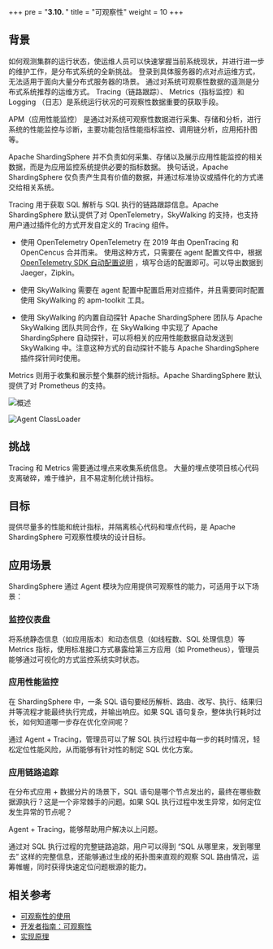 +++
pre = "<b>3.10. </b>"
title = "可观察性"
weight = 10
+++

## 背景

如何观测集群的运行状态，使运维人员可以快速掌握当前系统现状，并进行进一步的维护工作，是分布式系统的全新挑战。 登录到具体服务器的点对点运维方式，无法适用于面向大量分布式服务器的场景。 通过对系统可观察性数据的遥测是分布式系统推荐的运维方式。 Tracing（链路跟踪）、 Metrics（指标监控）和 Logging （日志）是系统运行状况的可观察性数据重要的获取手段。

APM（应用性能监控） 是通过对系统可观察性数据进行采集、存储和分析，进行系统的性能监控与诊断，主要功能包括性能指标监控、调用链分析，应用拓扑图等。

Apache ShardingSphere 并不负责如何采集、存储以及展示应用性能监控的相关数据，而是为应用监控系统提供必要的指标数据。 换句话说，Apache ShardingSphere 仅负责产生具有价值的数据，并通过标准协议或插件化的方式递交给相关系统。

Tracing 用于获取 SQL 解析与 SQL 执行的链路跟踪信息。Apache ShardingSphere 默认提供了对 OpenTelemetry，SkyWalking 的支持，也支持用户通过插件化的方式开发自定义的 Tracing 组件。

- 使用 OpenTelemetry
OpenTelemetry 在 2019 年由 OpenTracing 和 OpenCencus 合并而来。 使用这种方式，只需要在 agent 配置文件中，根据 [OpenTelemetry SDK 自动配置说明](https://github.com/open-telemetry/opentelemetry-java/tree/main/sdk-extensions/autoconfigure) ，填写合适的配置即可。可以导出数据到 Jaeger，Zipkin。

- 使用 SkyWalking
需要在 agent 配置中配置启用对应插件，并且需要同时配置使用 SkyWalking 的 apm-toolkit 工具。

- 使用 SkyWalking 的内置自动探针
Apache ShardingSphere 团队与 Apache SkyWalking 团队共同合作，在 SkyWalking 中实现了 Apache ShardingSphere 自动探针，可以将相关的应用性能数据自动发送到 SkyWalking 中。注意这种方式的自动探针不能与 Apache ShardingSphere 插件探针同时使用。

Metrics 则用于收集和展示整个集群的统计指标。Apache ShardingSphere 默认提供了对 Prometheus 的支持。

![概述](https://shardingsphere.apache.org/document/current/img/apm/overview_v3.png)

![Agent ClassLoader](https://shardingsphere.apache.org/document/current/img/apm/agent-class-loader.png)

## 挑战

Tracing 和 Metrics 需要通过埋点来收集系统信息。 大量的埋点使项目核心代码支离破碎，难于维护，且不易定制化统计指标。

## 目标

提供尽量多的性能和统计指标，并隔离核心代码和埋点代码，是 Apache ShardingSphere 可观察性模块的设计目标。

## 应用场景

ShardingSphere 通过 Agent 模块为应用提供可观察性的能力，可适用于以下场景：

### 监控仪表盘

将系统静态信息（如应用版本）和动态信息（如线程数、SQL 处理信息）等 Metrics 指标，使用标准接口方式暴露给第三方应用（如 Prometheus），管理员能够通过可视化的方式监控系统实时状态。

### 应用性能监控

在 ShardingSphere 中，一条 SQL 语句要经历解析、路由、改写、执行、结果归并等流程才能最终执行完成，并输出响应。如果 SQL 语句复杂，整体执行耗时过长，如何知道哪一步存在优化空间呢？

通过 Agent + Tracing，管理员可以了解 SQL 执行过程中每一步的耗时情况，轻松定位性能风险，从而能够有针对性的制定 SQL 优化方案。

### 应用链路追踪

在分布式应用 + 数据分片的场景下，SQL 语句是哪个节点发出的，最终在哪些数据源执行？这是一个非常棘手的问题。如果 SQL 执行过程中发生异常，如何定位发生异常的节点呢？

Agent + Tracing，能够帮助用户解决以上问题。

通过对 SQL 执行过程的完整链路追踪，用户可以得到 “SQL 从哪里来，发到哪里去” 这样的完整信息，还能够通过生成的拓扑图来直观的观察 SQL 路由情况，运筹帷幄，同时获得快速定位问题根源的能力。

## 相关参考

- [可观察性的使用](/cn/user-manual/shardingsphere-proxy/observability/)
- [开发者指南：可观察性](/cn/dev-manual/agent/)
- [实现原理](/cn/reference/observability/)
